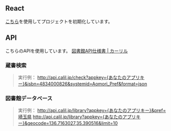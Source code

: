## React

[こちら](https://ja.reactjs.org/docs/static-type-checking.html#typescript)を使用してプロジェクトを初期化しています。

## API
こちらのAPIを使用しています。
[図書館API仕様書 | カーリル](https://calil.jp/doc/api_ref.html)

### 蔵書検索
> 実行例：
http://api.calil.jp/check?appkey={あなたのアプリキー}&isbn=4834000826&systemid=Aomori_Pref&format=json

### 図書館データベース
> 実行例：
http://api.calil.jp/library?appkey={あなたのアプリキー}&pref=埼玉県
http://api.calil.jp/library?appkey={あなたのアプリキー}&geocode=136.7163027,35.390516&limit=10